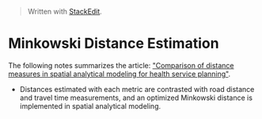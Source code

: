 


> Written with [StackEdit](https://stackedit.io/).

# Minkowski Distance Estimation

The following notes summarizes the article:  ["Comparison of distance measures in spatial analytical modeling for health service planning"](https://www.ncbi.nlm.nih.gov/pmc/articles/PMC2781002/).

- Distances estimated with each metric are contrasted with road distance and travel time measurements, and an optimized Minkowski distance is implemented in spatial analytical modeling.
<!--stackedit_data:
eyJoaXN0b3J5IjpbLTMxMTkyNDUwMyw4MjE0NzI4OTRdfQ==
-->